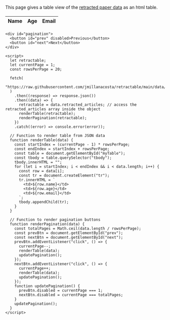This page gives a table view of the [retracted paper data](data/retractable.json) as an html table.
<html>
  <style>
    #myTable {
      margin: 20px 0;
      border-collapse: collapse;
      width: 100%;
      text-align: left;
    }

    #myTable th,
    #myTable td {
      border: 1px solid #ddd;
      padding: 8px;
    }

    #pagination {
      margin-top: 20px;
    }

    #prev,
    #next {
      background-color: #4caf50;
      border: none;
      color: white;
      padding: 10px 16px;
      text-decoration: none;
      cursor: pointer;
    }

    #prev:disabled,
    #next:disabled {
      background-color: #ddd;
      color: #aaa;
      cursor: not-allowed;
    }
  </style>

  <body>
    <table id="myTable">
      <thead>
        <tr>
          <th>Name</th>
          <th>Age</th>
          <th>Email</th>
        </tr>
      </thead>
      <tbody></tbody>
    </table>

    <div id="pagination">
      <button id="prev" disabled>Previous</button>
      <button id="next">Next</button>
    </div>

    <script>
      let retractable;
      let currentPage = 1;
      const rowsPerPage = 20;

      fetch(
        "https://raw.githubusercontent.com/jmillanacosta/retractable/main/data/retractable.json"
      )
        .then((response) => response.json())
        .then((data) => {
          retractable = data.retracted_articles; // access the retracted_articles array inside the object
          renderTable(retractable);
          renderPagination(retractable);
        })
        .catch((error) => console.error(error));

      // Function to render table from JSON data
      function renderTable(data) {
        const startIndex = (currentPage - 1) * rowsPerPage;
        const endIndex = startIndex + rowsPerPage;
        const table = document.getElementById("myTable");
        const tbody = table.querySelector("tbody");
        tbody.innerHTML = "";
        for (let i = startIndex; i < endIndex && i < data.length; i++) {
          const row = data[i];
          const tr = document.createElement("tr");
          tr.innerHTML = `
            <td>${row.name}</td>
            <td>${row.age}</td>
            <td>${row.email}</td>
          `;
          tbody.appendChild(tr);
        }
      }

      // Function to render pagination buttons
      function renderPagination(data) {
        const totalPages = Math.ceil(data.length / rowsPerPage);
        const prevBtn = document.getElementById("prev");
        const nextBtn = document.getElementById("next");
        prevBtn.addEventListener("click", () => {
          currentPage--;
          renderTable(data);
          updatePagination();
        });
        nextBtn.addEventListener("click", () => {
          currentPage++;
          renderTable(data);
          updatePagination();
        });
        function updatePagination() {
          prevBtn.disabled = currentPage === 1;
          nextBtn.disabled = currentPage === totalPages;
        }
        updatePagination();
      }
    </script>
  </body>
</html>
